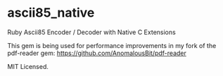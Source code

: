 # ascii85_native
Ruby Ascii85 Encoder / Decoder with Native C Extensions

This gem is being used for performance improvements in my fork of the pdf-reader gem: https://github.com/AnomalousBit/pdf-reader

MIT Licensed.
